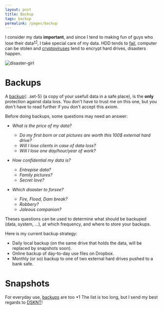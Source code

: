 ```yaml
---
layout: post
title: Backup
tags: backup
permalink: /pages/backup
---
```


I consider my data **important**, and since I tend to making fun of guys who lose their data<sup>[\*1](#_nb1)</sup>,
I take special care of my data. HDD tends to [fail](https://ai.google/archive/disk_failures.pdf),
computer can be stolen and [cryptoviruses](https://en.wikipedia.org/wiki/Cryptovirology) tend to
encrypt hard drives, disasters happen.

![disaster-girl](/data/img/disaster-girl.jpg)

# Backups

A [backup](/tag/backup){: .set-5} (a copy of your usefull data in a safe place), is the **only** protection against data loss.
You don't have to trust me on this one, but you don't have to read further if you don't accept this axiom.

Before doing backups, some questions may need an answer:
 - *What is the price of my data?*
   - *Do my first born  or cat pictures are worth this 100$ external hard drive?*
   - *Will I lose clients in case of data loss?*
   - *Will I lose one day/hour/year of work?*

 - *How confidential my data is?*
   - *Entrepise data?*
   - *Family pictures?*
   - *Secret love?*

 - *Which disaster to forsee?*
   - *Fire, Flood, Dam break?*
   - *Robbery?*
   - *Jaleous companion?*

Theses questions can be used to determine what should be backuped (data, system, ...), at which frequency, and where
to store your backups.

Here is my current backup strategy:
 * Daily local backup (on the same drive that holds the data, will be replaced by snapshots soon).
 * Online backup of day-to-day use files on Dropbox.
 * Monthly (or so) backup to one of two external hard drives pushed to a bank safe.

# Snapshots

For everyday use, [backups](/tag/backup) are too 
<a name="_nb1">*1</a> The list is too long, but I send my best regards to [DSKNT](https://www.facebook.com/PhSPHR.Entropy/)!
